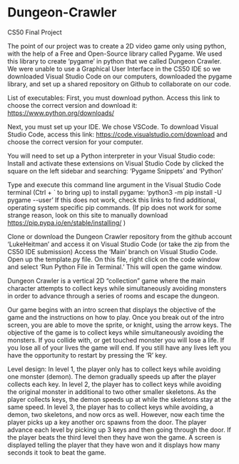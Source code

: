 # Dungeon-Crawler
CS50 Final Project


The point of our project was to create a 2D video game only using python, with the help of a Free and Open-Source library called Pygame. We used this library to create ‘pygame’ in python that we called Dungeon Crawler. We were unable to use a Graphical User Interface in the CS50 IDE so we downloaded Visual Studio Code on our computers, downloaded the pygame library, and set up a shared repository on Github to collaborate on our code. 


List of executables:
First, you must download python. Access this link to choose the correct version and download it:
https://www.python.org/downloads/

Next, you must set up your IDE. We chose VSCode. To download Visual Studio Code, access this link: https://code.visualstudio.com/download and choose the correct version for your computer. 


You will need to set up a Python interpreter in your Visual Studio code: 
Install and activate these extensions on Visual Studio Code by clicked the square on the left sidebar and searching: ‘Pygame Snippets’ and ‘Python’

Type and execute this command line argument in the Visual Studio Code terminal  (Ctrl + ` to bring up) to install pygame: ‘python3 -m pip install -U pygame --user’
If this does not work, check this links to find additional, operating system specific pip commands. (If pip does not work for some strange reason, look on this site to manually download https://pip.pypa.io/en/stable/installing/ )

Clone or download the Dungeon Crawler repository from the github account ‘LukeHeitman’ and access it on Visual Studio Code (or take the zip from the CS50 IDE submission)
Access the ‘Main’ branch on Visual Studio Code. 
Open up the template.py file. 
On this file, right click on the code window and select ‘Run Python File in Terminal.’ This will open the game window. 

Dungeon Crawler is a vertical 2D “collection” game where the main character attempts to collect keys while simultaneously avoiding monsters in order to advance through a series of rooms and escape the dungeon. 

Our game begins with an intro screen that displays the objective of the game and the instructions on how to play. Once you break out of the intro screen, you are able to move the sprite, or knight, using the arrow keys. The objective of the game is to collect keys while simultaneously avoiding the monsters. If you collide with, or get touched monster you will lose a life. If you lose all of your lives the game will end. If you still have any lives left you have the opportunity to restart by pressing the ‘R’ key. 

Level design: 
In level 1, the player only has to collect keys while avoiding one monster (demon). The demon gradually speeds up after the player collects each key. 
In level 2, the player has to collect keys while avoiding the original monster in additional to two other smaller skeletons. As the player collects keys, the demon speeds up at while the skeletons stay at the same speed. 
In level 3, the player has to collect keys while avoiding, a demon, two skeletons, and now orcs as well. However, now each time the player picks up a key another orc spawns from the door. The player advance each level by picking up 3 keys and then going through the door. If the player beats the third level then they have won the game.
A screen is displayed telling the player that they have won and it displays how many seconds it took to beat the game. 
